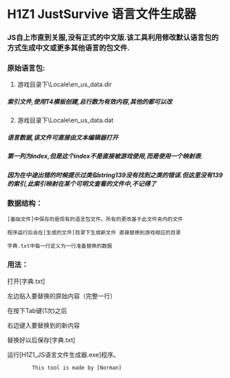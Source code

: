 # H1Z1 JustSurvive 语言文件生成器

### JS自上市直到关服,没有正式的中文版.该工具利用修改默认语言包的方式生成中文或更多其他语言的包文件.

### 原始语言包:
1. 游戏目录下\Locale\en_us_data.dir
##### 索引文件,使用T4模板创建,总行数为有效内容,其他的都可以改
2. 游戏目录下\Locale\en_us_data.dat 
##### 语言数据,该文件可直接由文本编辑器打开
##### 第一列为index,但是这个index不是直接被游戏使用,而是使用一个映射表.
##### 因为在中途出错的时候提示过类似string139没有找到之类的错误.但这里没有139的索引,此索引映射在某个可明文查看的文件中,不记得了



### **数据结构：**

    [基础文件]中保存的是现有的语言包文件。所有的更改基于此文件夹内的文件

	程序运行后会在[生成的文件]目录下生成新文件 直接替换到游戏相应的目录

	字典.txt中每一行定义为一行准备替换的数据
### **用法：**

打开[字典.txt]

左边贴入要替换的原始内容（完整一行）

在按下Tab键(1次)之后

右边键入要替换到的新内容

替换好以后保存[字典.txt]

运行[H1Z1_JS语言文件生成器.exe]程序。




			This tool is made by [Norman]
